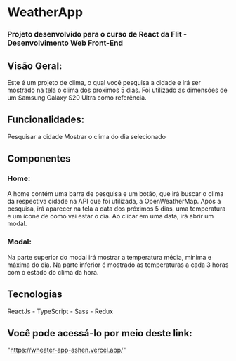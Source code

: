# WeatherApp

### Projeto desenvolvido para o curso de React da Flit - Desenvolvimento Web Front-End

## Visão Geral: 
Este é um projeto de clima, o qual você pesquisa a cidade e irá ser mostrado na tela o clima dos proximos 5 dias. Foi utilizado 
as dimensões de um Samsung Galaxy S20 Ultra como referência.

## Funcionalidades: 
Pesquisar a cidade
Mostrar o clima do dia selecionado

## Componentes

### Home:
A home contém uma barra de pesquisa e um botão, que irá buscar o clima da respectiva cidade na API que foi utilizada, a OpenWeatherMap.
Após a pesquisa, irá aparecer na tela a data dos próximos 5 dias, uma temperatura e um ícone de como vai estar o dia. Ao clicar em uma data,
irá abrir um modal.

### Modal:
Na parte superior do modal irá mostrar a temperatura média, mínima e máxima do dia. Na parte inferior é mostrado as temperaturas a cada 3 horas com o estado do clima da hora.

## Tecnologias
ReactJs - TypeScript - Sass - Redux 

## Você pode acessá-lo por meio deste link:
"https://wheater-app-ashen.vercel.app/"
